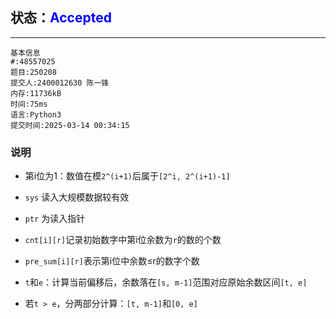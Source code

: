## 状态：<span style="color:blue">Accepted</span>

------



```
基本信息
#:48557025
题目:250208
提交人:2400012630 陈一锋
内存:11736kB
时间:75ms
语言:Python3
提交时间:2025-03-14 00:34:15
```

### 说明

- 第i位为1：数值在模`2^(i+1)`后属于`[2^i, 2^(i+1)-1]`

- `sys` 读入大规模数据较有效

- `ptr` 为读入指针

- `cnt[i][r]`记录初始数字中第i位余数为`r`的数的个数

- `pre_sum[i][r]`表示第i位中余数≤r的数字个数

- `t`和`e`：计算当前偏移后，余数落在`[s, m-1]`范围对应原始余数区间`[t, e]`

- 若`t > e`，分两部分计算：`[t, m-1]`和`[0, e]`

  

